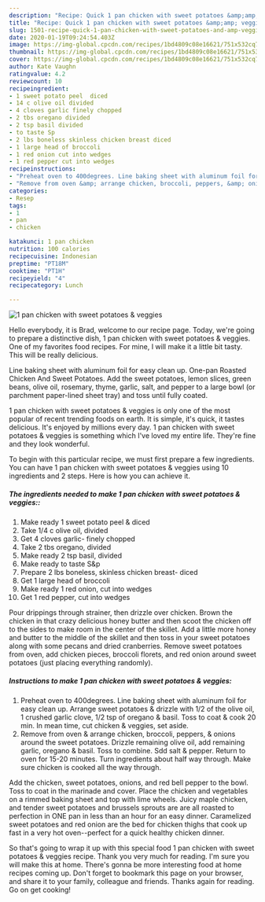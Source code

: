 ```yaml
---
description: "Recipe: Quick 1 pan chicken with sweet potatoes &amp;amp; veggies"
title: "Recipe: Quick 1 pan chicken with sweet potatoes &amp;amp; veggies"
slug: 1501-recipe-quick-1-pan-chicken-with-sweet-potatoes-and-amp-veggies
date: 2020-01-19T09:24:54.403Z
image: https://img-global.cpcdn.com/recipes/1bd4809c08e16621/751x532cq70/1-pan-chicken-with-sweet-potatoes-veggies-recipe-main-photo.jpg
thumbnail: https://img-global.cpcdn.com/recipes/1bd4809c08e16621/751x532cq70/1-pan-chicken-with-sweet-potatoes-veggies-recipe-main-photo.jpg
cover: https://img-global.cpcdn.com/recipes/1bd4809c08e16621/751x532cq70/1-pan-chicken-with-sweet-potatoes-veggies-recipe-main-photo.jpg
author: Kate Vaughn
ratingvalue: 4.2
reviewcount: 10
recipeingredient:
- 1 sweet potato peel  diced
- 14 c olive oil divided
- 4 cloves garlic finely chopped
- 2 tbs oregano divided
- 2 tsp basil divided
- to taste Sp
- 2 lbs boneless skinless chicken breast diced
- 1 large head of broccoli
- 1 red onion cut into wedges
- 1 red pepper cut into wedges
recipeinstructions:
- "Preheat oven to 400degrees. Line baking sheet with aluminum foil for easy clean up. Arrange sweet potatoes &amp; drizzle with 1/2 of the olive oil, 1 crushed garlic clove, 1/2 tsp of oregano &amp; basil. Toss to coat &amp; cook 20 min. In mean time, cut chicken &amp; veggies, set aside."
- "Remove from oven &amp; arrange chicken, broccoli, peppers, &amp; onions around the sweet potatoes. Drizzle remaining olive oil, add remaining garlic, oregano &amp; basil. Toss to combine. Sdd salt &amp; pepper. Return to oven for 15-20 minutes. Turn ingredients about half way through. Make sure chicken is cooked all the way through."
categories:
- Resep
tags:
- 1
- pan
- chicken

katakunci: 1 pan chicken
nutrition: 100 calories
recipecuisine: Indonesian
preptime: "PT18M"
cooktime: "PT1H"
recipeyield: "4"
recipecategory: Lunch

---
```



![1 pan chicken with sweet potatoes &amp; veggies](https://img-global.cpcdn.com/recipes/1bd4809c08e16621/751x532cq70/1-pan-chicken-with-sweet-potatoes-veggies-recipe-main-photo.jpg)

Hello everybody, it is Brad, welcome to our recipe page. Today, we're going to prepare a distinctive dish, 1 pan chicken with sweet potatoes &amp; veggies. One of my favorites food recipes. For mine, I will make it a little bit tasty. This will be really delicious.

Line baking sheet with aluminum foil for easy clean up. One-pan Roasted Chicken And Sweet Potatoes. Add the sweet potatoes, lemon slices, green beans, olive oil, rosemary, thyme, garlic, salt, and pepper to a large bowl (or parchment paper-lined sheet tray) and toss until fully coated.

1 pan chicken with sweet potatoes &amp; veggies is only one of the most popular of recent trending foods on earth. It is simple, it's quick, it tastes delicious. It's enjoyed by millions every day. 1 pan chicken with sweet potatoes &amp; veggies is something which I've loved my entire life. They're fine and they look wonderful.


To begin with this particular recipe, we must first prepare a few ingredients. You can have 1 pan chicken with sweet potatoes &amp; veggies using 10 ingredients and 2 steps. Here is how you can achieve it.

##### The ingredients needed to make 1 pan chicken with sweet potatoes &amp; veggies::

1. Make ready 1 sweet potato peel &amp; diced
1. Take 1/4 c olive oil, divided
1. Get 4 cloves garlic- finely chopped
1. Take 2 tbs oregano, divided
1. Make ready 2 tsp basil, divided
1. Make ready to taste S&amp;p
1. Prepare 2 lbs boneless, skinless chicken breast- diced
1. Get 1 large head of broccoli
1. Make ready 1 red onion, cut into wedges
1. Get 1 red pepper, cut into wedges


Pour drippings through strainer, then drizzle over chicken. Brown the chicken in that crazy delicious honey butter and then scoot the chicken off to the sides to make room in the center of the skillet. Add a little more honey and butter to the middle of the skillet and then toss in your sweet potatoes along with some pecans and dried cranberries. Remove sweet potatoes from oven, add chicken pieces, broccoli florets, and red onion around sweet potatoes (just placing everything randomly). 

##### Instructions to make 1 pan chicken with sweet potatoes &amp; veggies:

1. Preheat oven to 400degrees. Line baking sheet with aluminum foil for easy clean up. Arrange sweet potatoes &amp; drizzle with 1/2 of the olive oil, 1 crushed garlic clove, 1/2 tsp of oregano &amp; basil. Toss to coat &amp; cook 20 min. In mean time, cut chicken &amp; veggies, set aside.
1. Remove from oven &amp; arrange chicken, broccoli, peppers, &amp; onions around the sweet potatoes. Drizzle remaining olive oil, add remaining garlic, oregano &amp; basil. Toss to combine. Sdd salt &amp; pepper. Return to oven for 15-20 minutes. Turn ingredients about half way through. Make sure chicken is cooked all the way through.


Add the chicken, sweet potatoes, onions, and red bell pepper to the bowl. Toss to coat in the marinade and cover. Place the chicken and vegetables on a rimmed baking sheet and top with lime wheels. Juicy maple chicken, and tender sweet potatoes and brussels sprouts are are all roasted to perfection in ONE pan in less than an hour for an easy dinner. Caramelized sweet potatoes and red onion are the bed for chicken thighs that cook up fast in a very hot oven--perfect for a quick healthy chicken dinner. 

So that's going to wrap it up with this special food 1 pan chicken with sweet potatoes &amp; veggies recipe. Thank you very much for reading. I'm sure you will make this at home. There's gonna be more interesting food at home recipes coming up. Don't forget to bookmark this page on your browser, and share it to your family, colleague and friends. Thanks again for reading. Go on get cooking!
